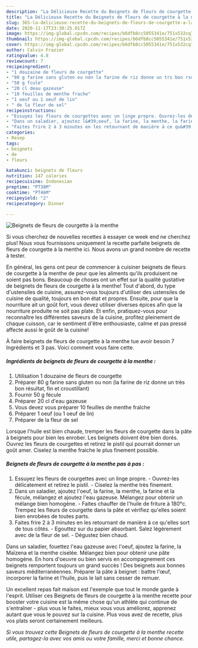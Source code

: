 ```yaml
---
description: "La Délicieuse Recette du Beignets de fleurs de courgette à la menthe"
title: "La Délicieuse Recette du Beignets de fleurs de courgette à la menthe"
slug: 365-la-delicieuse-recette-du-beignets-de-fleurs-de-courgette-a-la-menthe
date: 2020-11-17T23:30:25.017Z
image: https://img-global.cpcdn.com/recipes/b6dfb8cc5055341e/751x532cq70/beignets-de-fleurs-de-courgette-a-la-menthe-photo-principale-de-la-recette.jpg
thumbnail: https://img-global.cpcdn.com/recipes/b6dfb8cc5055341e/751x532cq70/beignets-de-fleurs-de-courgette-a-la-menthe-photo-principale-de-la-recette.jpg
cover: https://img-global.cpcdn.com/recipes/b6dfb8cc5055341e/751x532cq70/beignets-de-fleurs-de-courgette-a-la-menthe-photo-principale-de-la-recette.jpg
author: Calvin Frazier
ratingvalue: 4.8
reviewcount: 7
recipeingredient:
- "1 douzaine de fleurs de courgette"
- "80 g farine sans gluten ou non la farine de riz donne un trs bon rsultat fin et croustillant"
- "50 g fcule"
- "20 cl deau gazeuse"
- "10 feuilles de menthe frache"
- "1 oeuf ou 1 oeuf de lin"
- " de la fleur de sel"
recipeinstructions:
- "Essuyez les fleurs de courgettes avec un linge propre. Ouvrez-les délicatement et retirez le pistil. Ciselez la menthe très finement."
- "Dans un saladier, ajoutez l&#39;oeuf, la farine, la menthe, la farine et la fécule, mélangez et ajoutez l&#39;eau gazeuse. Mélangez pour obtenir un mélange bien homogène. Faites chauffer de l&#39;huile de friture à 180°c. Trempez les fleurs de courgette dans la pâte et vérifiez qu&#39;elles soient bien enrobées de toutes parts."
- "Faites frire 2 à 3 minutes en les retournant de manière à ce qu&#39;elles sort de tous côtés. Egouttez sur du papier absorbant. Salez légèrement avec de la fleur de sel. Dégustez bien chaud."
categories:
- Resep
tags:
- beignets
- de
- fleurs

katakunci: beignets de fleurs 
nutrition: 147 calories
recipecuisine: Indonesian
preptime: "PT38M"
cooktime: "PT46M"
recipeyield: "2"
recipecategory: Dinner

---
```



![Beignets de fleurs de courgette à la menthe](https://img-global.cpcdn.com/recipes/b6dfb8cc5055341e/751x532cq70/beignets-de-fleurs-de-courgette-a-la-menthe-photo-principale-de-la-recette.jpg)

Si vous cherchez de nouvelles recettes à essayer ce week end ne cherchez plus! Nous vous fournissons uniquement la recette parfaite beignets de fleurs de courgette à la menthe ici. Nous avons un grand nombre de recette à tester.

En général, les gens ont peur de commencer à cuisiner beignets de fleurs de courgette à la menthe de peur que les aliments qu'ils produisent ne soient pas bons. Beaucoup de choses ont un effet sur la qualité gustative de beignets de fleurs de courgette à la menthe! Tout d'abord, du type d'ustensiles de cuisine, assurez-vous toujours d'utiliser des ustensiles de cuisine de qualité, toujours en bon état et propres. Ensuite, pour que la nourriture ait un goût fort, vous devez utiliser diverses épices afin que la nourriture produite ne soit pas plate. Et enfin, pratiquez-vous pour reconnaître les différentes saveurs de la cuisine, profitez pleinement de chaque cuisson, car le sentiment d'être enthousiaste, calme et pas pressé affecte aussi le goût de la cuisine!

<!--inarticleads1-->

À faire beignets de fleurs de courgette à la menthe tue avoir besoin 7 Ingrédients et 3 pas. Voici comment vous faire cette.

##### Ingrédients de beignets de fleurs de courgette à la menthe :

1. Utilisation 1 douzaine de fleurs de courgette
1. Préparer 80 g farine sans gluten ou non (la farine de riz donne un très bon résultat, fin et croustillant)
1. Fournir 50 g fécule
1. Préparer 20 cl d&#39;eau gazeuse
1. Vous devez vous préparer 10 feuilles de menthe fraîche
1. Préparer 1 oeuf (ou 1 oeuf de lin)
1. Préparer  de la fleur de sel


Lorsque l&#39;huile est bien chaude, tremper les fleurs de courgette dans la pâte à beignets pour bien les enrober. Les beignets doivent être bien dorés. Ouvrez les fleurs de courgettes et retirez le pistil qui pourrait donner un goût amer. Ciselez la menthe fraiche le plus finement possible. 

<!--inarticleads2-->

##### Beignets de fleurs de courgette à la menthe pas à pas :

1. Essuyez les fleurs de courgettes avec un linge propre. - Ouvrez-les délicatement et retirez le pistil. - Ciselez la menthe très finement.
1. Dans un saladier, ajoutez l&#39;oeuf, la farine, la menthe, la farine et la fécule, mélangez et ajoutez l&#39;eau gazeuse. Mélangez pour obtenir un mélange bien homogène. - Faites chauffer de l&#39;huile de friture à 180°c. Trempez les fleurs de courgette dans la pâte et vérifiez qu&#39;elles soient bien enrobées de toutes parts.
1. Faites frire 2 à 3 minutes en les retournant de manière à ce qu&#39;elles sort de tous côtés. - Egouttez sur du papier absorbant. Salez légèrement avec de la fleur de sel. - Dégustez bien chaud.


Dans un saladier, fouettez l&#39;eau gazeuse avec l&#39;oeuf, ajoutez la farine, la Maïzena et la menthe ciselée. Mélangez bien pour obtenir une pâte homogène. En hors d&#39;oeuvre ou bien servis en accompagnement ces beignets remportent toujours un grand succès ! Des beignets aux bonnes saveurs méditerranéennes. Préparer la pâte à beignet : battre l&#39;œuf, incorporer la farine et l&#39;huile, puis le lait sans cesser de remuer. 

<!--inarticleads1-->

<p>
Un excellent repas fait maison est l'exemple que tout le monde garde à l'esprit. Utiliser ces Beignets de fleurs de courgette à la menthe recette pour booster votre cuisine est la même chose qu'un athlète qui continue de s'entraîner - plus vous le faites, mieux vous vous améliorez, apprenez autant que vous le pouvez sur la cuisine. Plus vous avez de recette, plus vos plats seront certainement meilleurs.
</p>

<p>
<i>Si vous trouvez cette Beignets de fleurs de courgette à la menthe recette utile, partagez-la avec vos amis ou votre famille, merci et bonne chance.</i>
</p>
